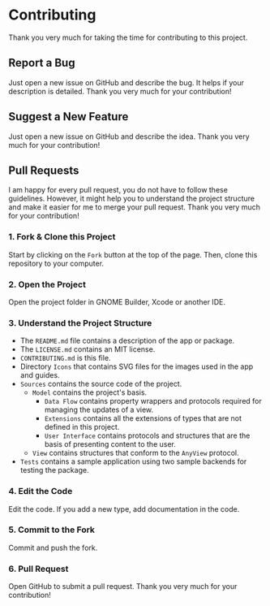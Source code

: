 # Contributing

Thank you very much for taking the time for contributing to this project. 

## Report a Bug
Just open a new issue on GitHub and describe the bug. It helps if your description is detailed. Thank you very much for your contribution!

## Suggest a New Feature
Just open a new issue on GitHub and describe the idea. Thank you very much for your contribution!

## Pull Requests
I am happy for every pull request, you do not have to follow these guidelines. However, it might help you to understand the project structure and make it easier for me to merge your pull request. Thank you very much for your contribution!

### 1. Fork & Clone this Project
Start by clicking on the `Fork` button at the top of the page. Then, clone this repository to your computer. 

### 2. Open the Project
Open the project folder in GNOME Builder, Xcode or another IDE.

### 3. Understand the Project Structure
- The `README.md` file contains a description of the app or package.
- The `LICENSE.md` contains an MIT license.
- `CONTRIBUTING.md` is this file.
- Directory `Icons` that contains SVG files for the images used in the app and guides.
- `Sources` contains the source code of the project.
	- `Model` contains the project's basis.
		- `Data Flow` contains property wrappers and protocols required for managing the updates of a view.
		- `Extensions` contains all the extensions of types that are not defined in this project.
		- `User Interface` contains protocols and structures that are the basis of presenting content to the user.
	- `View` contains structures that conform to the `AnyView` protocol.
- `Tests` contains a sample application using two sample backends for testing the package.

### 4. Edit the Code
Edit the code. If you add a new type, add documentation in the code.

### 5. Commit to the Fork
Commit and push the fork.

### 6. Pull Request
Open GitHub to submit a pull request. Thank you very much for your contribution!
